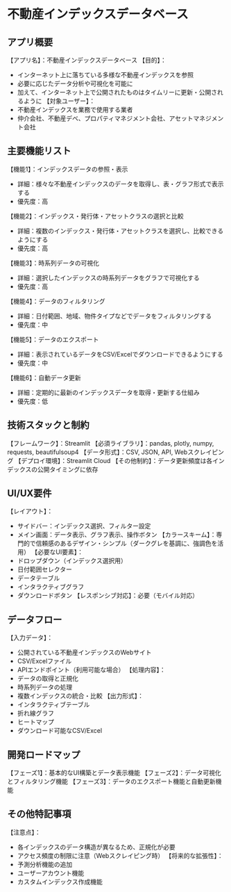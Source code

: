 # 不動産インデックスデータベース

## アプリ概要
【アプリ名】：不動産インデックスデータベース
【目的】：
 - インターネット上に落ちている多様な不動産インデックスを参照
 - 必要に応じたデータ分析や可視化を可能に
 - 加えて、インターネット上で公開されたものはタイムリーに更新・公開されるように
【対象ユーザー】：
 - 不動産インデックスを業務で使用する業者
 - 仲介会社、不動産デベ、プロパティマネジメント会社、アセットマネジメント会社

## 主要機能リスト
【機能1】：インデックスデータの参照・表示
 - 詳細：様々な不動産インデックスのデータを取得し、表・グラフ形式で表示する
 - 優先度：高

【機能2】：インデックス・発行体・アセットクラスの選択と比較
 - 詳細：複数のインデックス・発行体・アセットクラスを選択し、比較できるようにする
 - 優先度：高

【機能3】：時系列データの可視化
 - 詳細：選択したインデックスの時系列データをグラフで可視化する
 - 優先度：高

【機能4】：データのフィルタリング
 - 詳細：日付範囲、地域、物件タイプなどでデータをフィルタリングする
 - 優先度：中

【機能5】：データのエクスポート
 - 詳細：表示されているデータをCSV/Excelでダウンロードできるようにする
 - 優先度：中

【機能6】：自動データ更新
 - 詳細：定期的に最新のインデックスデータを取得・更新する仕組み
 - 優先度：低

## 技術スタックと制約
【フレームワーク】：Streamlit
【必須ライブラリ】：pandas, plotly, numpy, requests, beautifulsoup4
【データ形式】：CSV, JSON, API, Webスクレイピング
【デプロイ環境】：Streamlit Cloud
【その他制約】：データ更新頻度は各インデックスの公開タイミングに依存

## UI/UX要件
【レイアウト】：
 - サイドバー：インデックス選択、フィルター設定
 - メイン画面：データ表示、グラフ表示、操作ボタン
【カラースキーム】：専門的で信頼感のあるデザイン・シンプル（ダークグレを基調に、強調色を活用）
【必要なUI要素】：
 - ドロップダウン（インデックス選択用）
 - 日付範囲セレクター
 - データテーブル
 - インタラクティブグラフ
 - ダウンロードボタン
【レスポンシブ対応】：必要（モバイル対応）

## データフロー
【入力データ】：
 - 公開されている不動産インデックスのWebサイト
 - CSV/Excelファイル
 - APIエンドポイント（利用可能な場合）
【処理内容】：
 - データの取得と正規化
 - 時系列データの処理
 - 複数インデックスの統合・比較
【出力形式】：
 - インタラクティブテーブル
 - 折れ線グラフ
 - ヒートマップ
 - ダウンロード可能なCSV/Excel

## 開発ロードマップ
【フェーズ1】：基本的なUI構築とデータ表示機能
【フェーズ2】：データ可視化とフィルタリング機能
【フェーズ3】：データのエクスポート機能と自動更新機能

## その他特記事項
【注意点】：
 - 各インデックスのデータ構造が異なるため、正規化が必要
 - アクセス頻度の制限に注意（Webスクレイピング時）
【将来的な拡張性】：
 - 予測分析機能の追加
 - ユーザーアカウント機能
 - カスタムインデックス作成機能